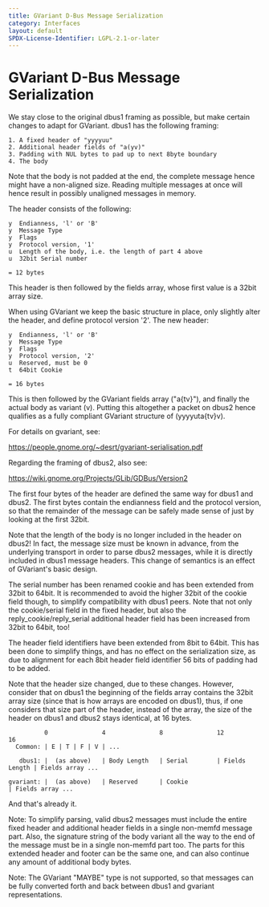 ```yaml
---
title: GVariant D-Bus Message Serialization
category: Interfaces
layout: default
SPDX-License-Identifier: LGPL-2.1-or-later
---
```


# GVariant D-Bus Message Serialization

We stay close to the original dbus1 framing as possible, but make
certain changes to adapt for GVariant. dbus1 has the following
framing:

    1. A fixed header of "yyyyuu"
    2. Additional header fields of "a(yv)"
    3. Padding with NUL bytes to pad up to next 8byte boundary
    4. The body

Note that the body is not padded at the end, the complete message
hence might have a non-aligned size. Reading multiple messages at once
will hence result in possibly unaligned messages in memory.

The header consists of the following:

    y  Endianness, 'l' or 'B'
    y  Message Type
    y  Flags
    y  Protocol version, '1'
    u  Length of the body, i.e. the length of part 4 above
    u  32bit Serial number

    = 12 bytes

This header is then followed by the fields array, whose first value is
a 32bit array size.

When using GVariant we keep the basic structure in place, only
slightly alter the header, and define protocol version '2'. The new
header:

    y  Endianness, 'l' or 'B'
    y  Message Type
    y  Flags
    y  Protocol version, '2'
    u  Reserved, must be 0
    t  64bit Cookie

    = 16 bytes

This is then followed by the GVariant fields array ("a{tv}"), and
finally the actual body as variant (v). Putting this altogether a
packet on dbus2 hence qualifies as a fully compliant GVariant
structure of (yyyyuta{tv}v).

For details on gvariant, see:

https://people.gnome.org/~desrt/gvariant-serialisation.pdf

Regarding the framing of dbus2, also see:

https://wiki.gnome.org/Projects/GLib/GDBus/Version2

The first four bytes of the header are defined the same way for dbus1
and dbus2. The first bytes contain the endianness field and the
protocol version, so that the remainder of the message can be safely
made sense of just by looking at the first 32bit.

Note that the length of the body is no longer included in the header
on dbus2! In fact, the message size must be known in advance, from the
underlying transport in order to parse dbus2 messages, while it is
directly included in dbus1 message headers. This change of semantics
is an effect of GVariant's basic design.

The serial number has been renamed cookie and has been extended from
32bit to 64bit. It is recommended to avoid the higher 32bit of the
cookie field though, to simplify compatibility with dbus1 peers. Note
that not only the cookie/serial field in the fixed header, but also
the reply_cookie/reply_serial additional header field has been
increased from 32bit to 64bit, too!

The header field identifiers have been extended from 8bit to
64bit. This has been done to simplify things, and has no effect
on the serialization size, as due to alignment for each 8bit
header field identifier 56 bits of padding had to be added.

Note that the header size changed, due to these changes. However,
consider that on dbus1 the beginning of the fields array contains the
32bit array size (since that is how arrays are encoded on dbus1),
thus, if one considers that size part of the header, instead of the
array, the size of the header on dbus1 and dbus2 stays identical, at
16 bytes.

              0               4               8               12              16
      Common: | E | T | F | V | ...

       dbus1: |  (as above)   | Body Length   | Serial        | Fields Length | Fields array ...

    gvariant: |  (as above)   | Reserved      | Cookie                        | Fields array ...

And that's already it.

Note: To simplify parsing, valid dbus2 messages must include the entire
      fixed header and additional header fields in a single non-memfd
      message part. Also, the signature string of the body variant all the
      way to the end of the message must be in a single non-memfd part
      too. The parts for this extended header and footer can be the same
      one, and can also continue any amount of additional body bytes.

Note: The GVariant "MAYBE" type is not supported, so that messages can
      be fully converted forth and back between dbus1 and gvariant
      representations.
